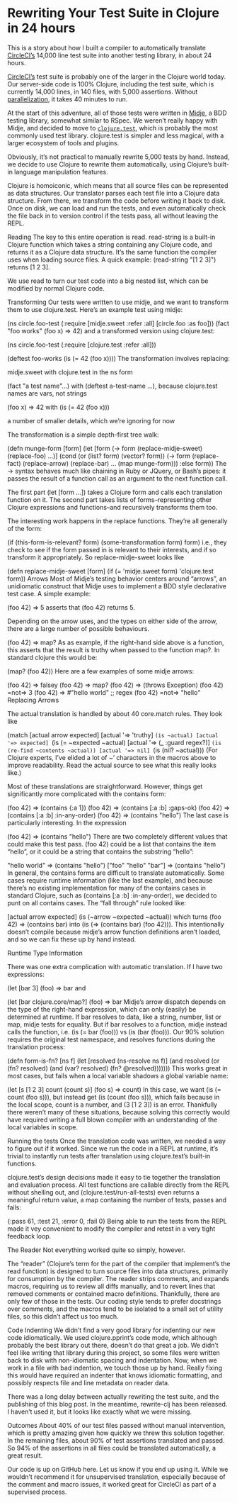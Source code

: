 # Rewriting Your Test Suite in Clojure in 24 hours

This is a story about how I built a compiler to automatically translate [CircleCI’s](https://circleci.com/) 14,000 line test suite into another testing library, in about 24 hours.

[CircleCI’s](https://circleci.com/) test suite is probably one of the larger in the Clojure world today. Our server-side code is 100% Clojure, including the test suite, which is currently 14,000 lines, in 140 files, with 5,000 assertions. Without [parallelization](https://circleci.com/docs/how-parallelism-works/), it takes 40 minutes to run.

At the start of this adventure, all of those tests were written in [Midje](https://github.com/marick/Midje), a BDD testing library, somewhat similar to RSpec. We weren’t really happy with Midje, and decided to move to [`clojure.test`](http://richhickey.github.io/clojure/clojure.test-api.html), which is probably the most commonly used test library. clojure.test is simpler and less magical, with a larger ecosystem of tools and plugins.

Obviously, it’s not practical to manually rewrite 5,000 tests by hand. Instead, we decide to use Clojure to rewrite them automatically, using Clojure’s built-in language manipulation features.

Clojure is homoiconic, which means that all source files can be represented as data structures. Our translator parses each test file into a Clojure data structure. From there, we transform the code before writing it back to disk. Once on disk, we can load and run the tests, and even automatically check the file back in to version control if the tests pass, all without leaving the REPL.

Reading
The key to this entire operation is read. read-string is a built-in Clojure function which takes a string containing any Clojure code, and returns it as a Clojure data structure. It’s the same function the compiler uses when loading source files. A quick example: (read-string "[1 2 3]") returns [1 2 3].

We use read to turn our test code into a big nested list, which can be modified by normal Clojure code.

Transforming
Our tests were written to use midje, and we want to transform them to use clojure.test. Here’s an example test using midje:

(ns circle.foo-test
  (:require [midje.sweet :refer :all]
            [circle.foo :as foo]))
(fact "foo works"
  (foo x) => 42)
and a transformed version using clojure.test:

(ns circle.foo-test
  (:require [clojure.test :refer :all]))

(deftest foo-works
  (is (= 42 (foo x))))
The transformation involves replacing:

midje.sweet with clojure.test in the ns form

(fact "a test name"...) with (deftest a-test-name ...), because clojure.test names are vars, not strings

(foo x) => 42 with (is (= 42 (foo x)))

a number of smaller details, which we’re ignoring for now

The transformation is a simple depth-first tree walk:

(defn munge-form [form]
  (let [form (-> form
                 (replace-midje-sweet)
                 (replace-foo)
                 ...)]
    (cond
      (or (list? form)
          (vector? form)) (-> form
                              (replace-fact)
                              (replace-arrow)
                              (replace-bar)
                              ...
                              (map munge-form)))
      :else form))
The -> syntax behaves much like chaining in Ruby or JQuery, or Bash’s pipes: it passes the result of a function call as an argument to the next function call.

The first part (let [form ...]) takes a Clojure form and calls each translation function on it. The second part takes lists of forms–representing other Clojure expressions and functions–and recursively transforms them too.

The interesting work happens in the replace functions. They’re all generally of the form:

(if (this-form-is-relevant? form)
  (some-transformation form)
  form)
i.e., they check to see if the form passed in is relevant to their interests, and if so transform it appropriately. So replace-midje-sweet looks like

(defn replace-midje-sweet [form]
  (if (= 'midje.sweet form)
    'clojure.test
    form))
Arrows
Most of Midje’s testing behavior centers around “arrows”, an unidiomatic construct that Midje uses to implement a BDD style declarative test case. A simple example:

(foo 42) => 5
asserts that (foo 42) returns 5.

Depending on the arrow uses, and the types on either side of the arrow, there are a large number of possible behaviours.

(foo 42) => map?
As as example, if the right-hand side above is a function, this asserts that the result is truthy when passed to the function map?. In standard clojure this would be:

(map? (foo 42))
Here are a few examples of some midje arrows:

(foo 42) => falsey
(foo 42) => map?
(foo 42) => (throws Exception)
(foo 42) =not=> 3
(foo 42) => #"hello world" ;; regex
(foo 42) =not=> "hello"
Replacing Arrows

The actual translation is handled by about 40 core.match rules. They look like

(match [actual arrow expected]
  [actual '=> 'truthy] `(is ~actual)
  [actual '=> expected] `(is (= ~expected ~actual)
  [actual '=> (_ :guard regex?)] `(is (re-find ~contents ~actual))
  [actual '=> nil] `(is (nil? ~actual)))
(For Clojure experts, I’ve elided a lot of ~’ characters in the macros above to improve readability. Read the actual source to see what this really looks like.)

Most of these translations are straightforward. However, things get significantly more complicated with the contains form:

(foo 42) => (contains {:a 1})
(foo 42) => (contains [:a :b] :gaps-ok)
(foo 42) => (contains [:a :b] :in-any-order)
(foo 42) => (contains "hello")
The last case is particularly interesting. In the expression

(foo 42) => (contains "hello")
There are two completely different values that could make this test pass. (foo 42) could be a list that contains the item “hello”, or it could be a string that contains the substring “hello”:

"hello world" => (contains "hello")
["foo" "hello" "bar"] => (contains "hello")
In general, the contains forms are difficult to translate automatically. Some cases require runtime information (like the last example), and because there’s no existing implementation for many of the contains cases in standard Clojure, such as (contains [:a :b] :in-any-order), we decided to punt on all contains cases. The “fall through” rule looked like:

[actual arrow expected] (is (~arrow ~expected ~actual))
which turns (foo 42) => (contains bar) into (is (=> (contains bar) (foo 42))). This intentionally doesn’t compile because midje’s arrow function definitions aren’t loaded, and so we can fix these up by hand instead.

Runtime Type Information

There was one extra complication with automatic translation. If I have two expressions:

(let [bar 3]
  (foo) => bar
and

(let [bar clojure.core/map?]
  (foo) => bar
Midje’s arrow dispatch depends on the type of the right-hand expression, which can only (easily) be determined at runtime. If bar resolves to data, like a string, number, list or map, midje tests for equality. But if bar resolves to a function, midje instead calls the function, i.e. (is (= bar (foo))) vs (is (bar (foo))). Our 90% solution requires the original test namespace, and resolves functions during the translation process:

(defn form-is-fn? [ns f]
  (let [resolved (ns-resolve ns f)]
    (and resolved (or (fn? resolved)
                      (and (var? resolved)
                           (fn? @resolved)))))))
This works great in most cases, but fails when a local variable shadows a global variable name:

(let [s [1 2 3]
      count (count s)]
  (foo s) => count)
In this case, we want (is (= count (foo s))), but instead get (is (count (foo s))), which fails because in the local scope, count is a number, and (3 [1 2 3]) is an error. Thankfully there weren’t many of these situations, because solving this correctly would have required writing a full blown compiler with an understanding of the local variables in scope.

Running the tests
Once the translation code was written, we needed a way to figure out if it worked. Since we run the code in a REPL at runtime, it’s trivial to instantly run tests after translation using clojure.test’s built-in functions.

clojure.test’s design decisions made it easy to tie together the translation and evaluation process. All test functions are callable directly from the REPL without shelling out, and (clojure.test/run-all-tests) even returns a meaningful return value, a map containing the number of tests, passes and fails:

{:pass 61, :test 21, :error 0, :fail 0}
Being able to run the tests from the REPL made it vey convenient to modify the compiler and retest in a very tight feedback loop.

The Reader
Not everything worked quite so simply, however.

The “reader” (Clojure’s term for the part of the compiler that implement’s the read function) is designed to turn source files into data structures, primarily for consumption by the compiler. The reader strips comments, and expands macros, requiring us to review all diffs manually, and to revert lines that removed comments or contained macro definitions. Thankfully, there are only few of those in the tests. Our coding style tends to prefer docstrings over comments, and the macros tend to be isolated to a small set of utility files, so this didn’t affect us too much.

Code Indenting
We didn’t find a very good library for indenting our new code idiomatically. We used clojure.pprint’s code mode, which although probably the best library out there, doesn’t do that great a job. We didn’t feel like writing that library during this project, so some files were written back to disk with non-idiomatic spacing and indentation. Now, when we work in a file with bad indention, we touch those up by hand. Really fixing this would have required an indenter that knows idiomatic formatting, and possibly respects file and line metadata on reader data.

There was a long delay between actually rewriting the test suite, and the publishing of this blog post. In the meantime, rewrite-clj has been released. I haven’t used it, but it looks like exactly what we were missing.

Outcomes
About 40% of our test files passed without manual intervention, which is pretty amazing given how quickly we threw this solution together. In the remaining files, about 90% of test assertions translated and passed. So 94% of the assertions in all files could be translated automatically, a great result.

Our code is up on GitHub here. Let us know if you end up using it. While we wouldn’t recommend it for unsupervised translation, especially because of the comment and macro issues, it worked great for CircleCI as part of a supervised process.
